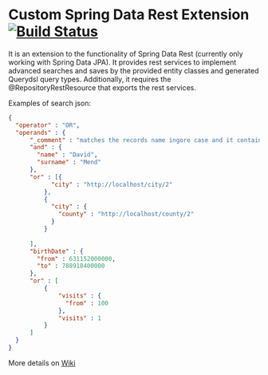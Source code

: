 # Custom Spring Data Rest Extension [![Build Status](https://travis-ci.org/christos-karalis/spring-data-rest-extension.svg?branch=master)](https://travis-ci.org/christos-karalis/spring-data-rest-extension)

It is an extension to the functionality of Spring Data Rest (currently only working with Spring Data JPA). 
It provides rest services to implement advanced searches and saves by the provided entity classes and generated 
Querydsl query types. Additionally, it requires the @RepositoryRestResource that exports the rest services.

Examples of search json:
    
```json
{
  "operator" : "OR",
  "operands" : {
      "_comment" : "matches the records name ingore case and it contains 'John'",
      "and" : {
        "name" : "David",
        "surname" : "Mend"
      },
      "or" : [{
            "city" : "http://localhost/city/2"
          },
          {
            "city" : {
              "county" : "http://localhost/county/2"
            }
          }
      
      ],
      "birthDate" : {
        "from" : 631152000000,
        "to" : 788918400000
      },
      "or" : [
          {
              "visits" : {
                "from" : 100
              }, 
              "visits" : 1
          }
      ]
  }
}
```
    
More details on [Wiki](../../wiki)
